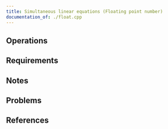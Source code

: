 ```yaml
---
title: Simultaneous linear equations (Floating point number)
documentation_of: ./float.cpp
---
```


## Operations

## Requirements

## Notes

## Problems

## References
